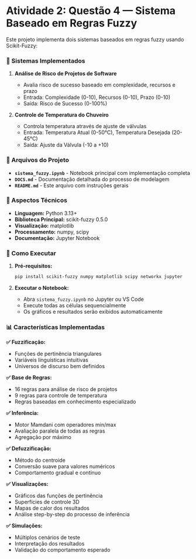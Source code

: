 # Atividade 2: Questão 4 — Sistema Baseado em Regras Fuzzy

Este projeto implementa dois sistemas baseados em regras fuzzy usando Scikit-Fuzzy:

### 🎯 Sistemas Implementados

1. **Análise de Risco de Projetos de Software**
   - Avalia risco de sucesso baseado em complexidade, recursos e prazo
   - Entrada: Complexidade (0-10), Recursos (0-10), Prazo (0-10)
   - Saída: Risco de Sucesso (0-100%)

2. **Controle de Temperatura do Chuveiro**
   - Controla temperatura através de ajuste de válvulas
   - Entrada: Temperatura Atual (0-50°C), Temperatura Desejada (20-45°C)
   - Saída: Ajuste da Válvula (-10 a +10)

### 📁 Arquivos do Projeto

- **`sistema_fuzzy.ipynb`** - Notebook principal com implementação completa
- **`DOCS.md`** - Documentação detalhada do processo de modelagem
- **`README.md`** - Este arquivo com instruções gerais

### 🔬 Aspectos Técnicos

- **Linguagem:** Python 3.13+
- **Biblioteca Principal:** scikit-fuzzy 0.5.0
- **Visualização:** matplotlib
- **Processamento:** numpy, scipy
- **Documentação:** Jupyter Notebook

### 🚀 Como Executar

1. **Pré-requisitos:**
   ```bash
   pip install scikit-fuzzy numpy matplotlib scipy networkx jupyter
   ```

2. **Executar o Notebook:**
   - Abra `sistema_fuzzy.ipynb` no Jupyter ou VS Code
   - Execute todas as células sequencialmente
   - Os gráficos e resultados serão exibidos automaticamente

### 📊 Características Implementadas

**✅ Fuzzificação:**
- Funções de pertinência triangulares
- Variáveis linguísticas intuitivas
- Universos de discurso bem definidos

**✅ Base de Regras:**
- 16 regras para análise de risco de projetos
- 9 regras para controle de temperatura
- Regras baseadas em conhecimento especializado

**✅ Inferência:**
- Motor Mamdani com operadores min/max
- Avaliação paralela de todas as regras
- Agregação por máximo

**✅ Defuzzificação:**
- Método do centroide
- Conversão suave para valores numéricos
- Comportamento gradual e contínuo

**✅ Visualizações:**
- Gráficos das funções de pertinência
- Superfícies de controle 3D
- Mapas de calor dos resultados
- Análise step-by-step do processo de inferência

**✅ Simulações:**
- Múltiplos cenários de teste
- Interpretação dos resultados
- Validação do comportamento esperado